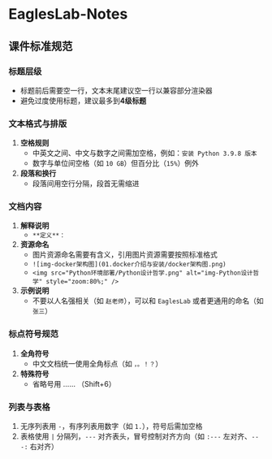 # EaglesLab-Notes

## 课件标准规范

### 标题层级

- 标题前后需要空一行，文本末尾建议空一行以兼容部分渲染器
- 避免过度使用标题，建议最多到**4级标题**

### 文本格式与排版

1. **空格规则**
   - 中英文之间、中文与数字之间需加空格，例如：`安装 Python 3.9.8 版本`
   - 数字与单位间空格（如 `10 GB`）但百分比（`15%`）例外
2. **段落和换行**
   - 段落间用空行分隔，段首无需缩进

### 文档内容
1. **解释说明**
   - `**定义**：`
2. **资源命名**
   - 图片资源命名需要有含义，引用图片资源需要按照标准格式
   - `![img-docker架构图](01.docker介绍与安装/docker架构图.png)`
   - `<img src="Python环境部署/Python设计哲学.png" alt="img-Python设计哲学" style="zoom:80%;" />`
3. **示例说明**
   - 不要以人名强相关（如 `赵老师`），可以和 `EaglesLab` 或者更通用的命名（如 `张三`）

### 标点符号规范

1. **全角符号**
   - 中文文档统一使用全角标点（如 `，。！？`）
2. **特殊符号**
   - 省略号用 …… （Shift+6）

### 列表与表格

1. 无序列表用 `-`，有序列表用数字（如 `1.`），符号后需加空格
2. 表格使用 `|` 分隔列，`---` 对齐表头，冒号控制对齐方向（如 `:---` 左对齐、`---:` 右对齐）